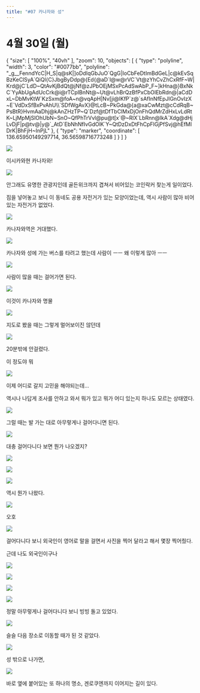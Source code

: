 ```yaml
---
title: "#07 카나자와 성"
---
```


# 4월 30일 (월)

<div class="ext-googlemaps">
{
  "size": [ "100%", "40vh" ],
  "zoom": 10,
  "objects": [
    { "type": "polyline", "width": 3, "color": "#0077bb", "polyline": "_g__FenndYcC|H_S|q@sK|]oDdIqGbJuO`QgG|IoCbFeDtImBdGeL|c@kEvSqBzKeClSyA`QiQl{C}JbgByDdp@{Ed{@aD`l@w@rVC`Vt@zYhCvZhCxRfF~W|Krd@jC`LdD~QtAvKjBdQt@jNf@zJPbOEjMSxPcAdSwAbP_F~]kHna@}BxNkC`YyAbUgAdUcCrk@i@rTCpIBnNt@~Ut@vLhBrQzBfPxCbOlEbRdn@|aCdDxL~DbMvKtW`KzSxm@foA~n@vqApH|Nv[ji@lKfP`z@`sAfInNfEpJlGnOvIzX~E`VdDxSfBxPvAhU\\`SDfWgAvX}@tLcB~PkGda@{a@xaCwMzt@cCdRqB~PsBtR}HvmAaDhj@kAnZHzTP~Q`Dzf@tDfTbClMxDjOnFhQdMrZdHxLvLdRtK~LjMpMjSlOhUbN~SnO~QfPhTrVvl@pu@t[x`@~RlX`LbRnn@lkA`Xdg@dHjLvDjF|p@tv@|y@`_AtD`EbNhNfIvGdOlK`Y~QtDzDxDtFhCpFlGjPfSvj@hEfMlDrK|BhFjH~InPjL" },
    { "type": "marker", "coordinate": [ 136.65950149297714, 36.56598716773248 ] }
  ]
}
</div>

![](/photos/180427-chubu/07_01.jpg)

이시카와현 카나자와!

![](/photos/180427-chubu/07_02.jpg)

안그래도 유명한 관광지인데 골든위크까지 겹쳐서 비어있는 코인락커 찾는게 일이었다.

짐을 넣어놓고 보니 이 동네도 공용 자전거가 있는 모양이었는데, 역시 사람이 많아 비어있는 자전거가 없었다.

![](/photos/180427-chubu/07_03.jpg)

카나자와역은 거대했다.

![](/photos/180427-chubu/07_04.jpg)

카나자와 성에 가는 버스를 타려고 했는데 사람이 ㅡㅡ 왜 이렇게 많아 ㅡㅡ

![](/photos/180427-chubu/07_05.jpg)

사람이 많을 때는 걸어가면 된다.

![](/photos/180427-chubu/07_06.jpg)

이것이 카나자와 명물

![](/photos/180427-chubu/07_07.jpg)

지도로 봤을 때는 그렇게 멀어보이진 않던데

![](/photos/180427-chubu/07_08.jpg)

20분밖에 안걸렸다.

이 정도야 뭐

![](/photos/180427-chubu/07_09.jpg)

이제 어디로 갈지 고민을 해야되는데...

역시나 나답게 조사를 안하고 와서 뭐가 있고 뭐가 어디 있는지 하나도 모르는 상태였다.

![](/photos/180427-chubu/07_10.jpg)

그럴 때는 발 가는 대로 아무렇게나 걸어다니면 된다.

![](/photos/180427-chubu/07_11.jpg)

대충 걸어다니다 보면 뭔가 나오겠지?

![](/photos/180427-chubu/07_12.jpg)

![](/photos/180427-chubu/07_13.jpg)

![](/photos/180427-chubu/07_14.jpg)

역시 뭔가 나왔다.

![](/photos/180427-chubu/07_15.jpg)

오호

![](/photos/180427-chubu/07_16.jpg)

걸어다니다 보니 외국인이 영어로 말을 걸면서 사진을 찍어 달라고 해서 몇장 찍어줬다.

근데 나도 외국인이구나

![](/photos/180427-chubu/07_17.jpg)

![](/photos/180427-chubu/07_18.jpg)

![](/photos/180427-chubu/07_19.jpg)

![](/photos/180427-chubu/07_20.jpg)

정말 아무렇게나 걸어다니다 보니 빙빙 돌고 있었다.

![](/photos/180427-chubu/07_21.jpg)

슬슬 다음 장소로 이동할 때가 된 것 같았다.

![](/photos/180427-chubu/07_22.jpg)

성 밖으로 나가면,

![](/photos/180427-chubu/07_23.jpg)

바로 옆에 붙어있는 또 하나의 명소, 겐로쿠엔까지 이어지는 길이 있다.
